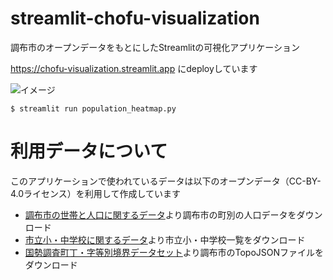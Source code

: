 # streamlit-chofu-visualization

調布市のオープンデータをもとにしたStreamlitの可視化アプリケーション

https://chofu-visualization.streamlit.app にdeployしています

![イメージ](docs/application_screen_shot.png)

```
$ streamlit run population_heatmap.py
```

# 利用データについて
このアプリケーションで使われているデータは以下のオープンデータ（CC-BY-4.0ライセンス）を利用して作成しています

* [調布市の世帯と人口に関するデータ](https://www.city.chofu.lg.jp/030040/p017111.html)より調布市の町別の人口データをダウンロード
* [市立小・中学校に関するデータ](https://www.city.chofu.lg.jp/100010/p054122.html)より市立小・中学校一覧をダウンロード
* [国勢調査町丁・字等別境界データセット](https://geoshape.ex.nii.ac.jp/ka/resource/)より調布市のTopoJSONファイルをダウンロード
